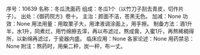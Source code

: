 序号：10639
名称：冬瓜洗面药
组成：冬瓜1个（以竹刀子刮去青皮，切作片子）。
出处：《御药院方》卷十。
主治：颜面不洁，苍黑无色。
加减：None
功效：None
用法用量：用取栗子大，用津液调涂面上，用手擦。
制备方法：酒1升半，水1升，同煮烂，用竹绵擦去滓，再以布滤过，熬成膏，入蜜1斤，再熬稀稠得所，以新绵再滤过，于瓷器内盛。
临床应用：None
各家论述：None
用药禁忌：None
附注：熬药时，用柴二秤，炭一秤，布一丈。
